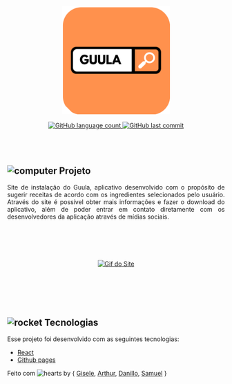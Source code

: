 <p align="center" style="text-align:center">
	<a href="https://raw.githubusercontent.com/lucasdanillo/guula-web" rel="noopener noreferrer" target="_blank">
		<img alt="NextLevelWeek" src="https://raw.githubusercontent.com/lucasdanillo/guula-web/master/src/assets/icon.png" title="#NextLevelWeek" width="250px" />
	</a>
	
</p>

<p align="center" style="text-align:center">
<a href="https://raw.githubusercontent.com/lucasdanillo/guula-web" rel="noopener noreferrer" target="_blank">

<img alt="GitHub language count" src="https://img.shields.io/github/languages/count/lucasdanillo/guula-web?color=%2304D361">
		
<img alt="GitHub last commit" src="https://img.shields.io/github/last-commit/lucasdanillo/guula-web">
	</a>	
</p>


<h2 align="center" style="text-align: center;">&nbsp;</h2>

<h2><img alt="computer" height="20" src="https://github.githubassets.com/images/icons/emoji/unicode/1f4bb.png" width="20" /> Projeto</h2>

<p align="justify" style="text-align: justify;">Site de instala&ccedil;&atilde;o do Guula, aplicativo desenvolvido com o prop&oacute;sito de sugerir receitas de acordo com os ingredientes selecionados pelo usu&aacute;rio. Atrav&eacute;s do site &eacute; poss&iacute;vel obter mais informa&ccedil;&otilde;es e fazer o download do aplicativo, al&eacute;m de poder entrar em contato diretamente com os desenvolvedores da aplica&ccedil;&atilde;o atrav&eacute;s de m&iacute;dias sociais.</p>

<div>
<h1 align="center" style="text-align: center;">&nbsp;</h1>
</div>

<div>
<p align="center"><a href="https://raw.githubusercontent.com/lucasdanillo/guula-web/master/src/assets/site_gif.gif" rel="noopener noreferrer" target="_blank"><img alt="Gif do Site" height="570" src="https://raw.githubusercontent.com/lucasdanillo/guula-web/master/src/assets/site_gif.gif" title="Home" width="780" /></a></p>
</div>

<p>&nbsp;</p>

<h2>&nbsp;</h2>

<h2><img alt="rocket" height="20" src="https://github.githubassets.com/images/icons/emoji/unicode/1f680.png" width="20" /> Tecnologias</h2>

<p>Esse projeto foi desenvolvido com as seguintes tecnologias:</p>

<ul>
	<li><a href="https://pt-br.reactjs.org/" rel="nofollow">React</a></li>
	<li><a href="https://pages.github.com/" rel="nofollow">Github pages</a></li>
</ul>

<p>Feito com <img alt="hearts" height="20" src="https://github.githubassets.com/images/icons/emoji/unicode/2665.png" width="20" /> by { <a href="https://github.com/giselesousar">Gisele</a>, <a href="https://github.com/basilioarth">Arthur</a>, <a href="https://github.com/lucasdanillo">Danillo</a>, <a href="https://github.com/SamuelSSan28">Samuel</a> }</p>

<p>&nbsp;</p>
